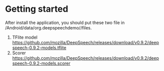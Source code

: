 # Getting started

After install the application, you should put these two file in /Android/data/org.deepspeechdemo//files.

1. TFlite model  
https://github.com/mozilla/DeepSpeech/releases/download/v0.9.2/deepspeech-0.9.2-models.tflite  
2. Scorer  
https://github.com/mozilla/DeepSpeech/releases/download/v0.9.2/deepspeech-0.9.2-models.scorer


